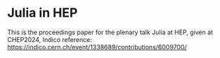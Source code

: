 # Julia in HEP

This is the proceedings paper for the plenary talk Julia at HEP, given at
CHEP2024, Indico reference:
<https://indico.cern.ch/event/1338689/contributions/6009700/>
